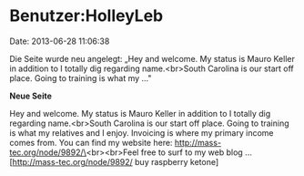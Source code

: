 Benutzer:HolleyLeb
==================

Date: 2013-06-28 11:06:38

Die Seite wurde neu angelegt: „Hey and welcome. My status is Mauro
Keller in addition to I totally dig regarding name.\<br\>South Carolina
is our start off place. Going to training is what my ..."

**Neue Seite**

<div>

Hey and welcome. My status is Mauro Keller in addition to I totally dig
regarding name.\<br\>South Carolina is our start off place. Going to
training is what my relatives and I enjoy. Invoicing is where my primary
income comes from. You can find my website here:
http://mass-tec.org/node/9892/\<br\>\<br\>Feel free to surf to my web
blog \... \[http://mass-tec.org/node/9892/ buy raspberry ketone\]

</div>
